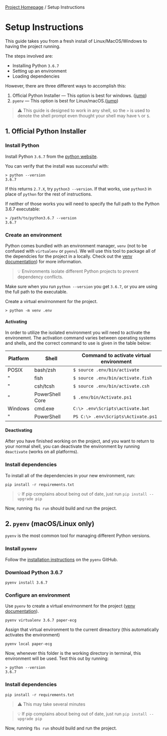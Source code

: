 [Project Homepage](README.md) /  Setup Instructions

# Setup Instructions

This guide takes you from a fresh install of Linux/MacOS/Windows to having the project running.

The steps involved are:

- Installing Python `3.6.7`
- Setting up an environment
- Loading dependencies

However, there are three different ways to accomplish this:

1. Official Python Installer — This option is best for windows. ([jump](#1-official-python-installer))
1. `pyenv` — This option is best for Linux/macOS.([jump](#2-pyenv-macoslinux-only))

> ⚠️ This guide is designed to work in any shell, so the `>` is used to denote the shell prompt even thought your shell may have `%` or `$`.



## 1. Official Python Installer

### Install Python

Install Python `3.6.7` from the [python website](https://www.python.org/downloads/release/python-367/).

You can verify that the install was successful with:

```
> python --version
3.6.7
```

If this returns `2.7.X`, try `python3 --version`. 
If that works, use `python3` in place of `python` for the rest of instructions. 

If neither of those works you will need to specify the full path to the Python 3.6.7 executable:

```
> /path/to/python3.6.7 --version
3.6.7
```

### Create an environment

Python comes bundled with an environment manager, `venv` (not to be confused with `virtualenv` or `pyenv`). 
We will use this tool to package all of the dependcies for the project in a locally.
Check out the [venv documentation](https://docs.python.org/3/library/venv.html)) for more information.

> 💡 Environments isolate different Python projects to prevent dependency conflicts.

Make sure when you run `python --version` you get `3.6.7`, or you are using the full path to the executable.

Create a virtual envirnonment for the project. 

```
> python -m venv .env
```

#### Activating

In order to utilize the isolated environment you will need to activate the environemnt.
The activation command varies between operating systems and shells, and the correct command to use is given in the table below:

Platform|Shell          | Command to activate virtual environment
|-    |-                |-|
POSIX | bash/zsh        | `$ source .env/bin/activate`
|"    | fish            | `$ source .env/bin/activate.fish`
|"    | csh/tcsh        | `$ source .env/bin/activate.csh`
|"    | PowerShell Core | `$ .env/bin/Activate.ps1`
Windows | cmd.exe       | `C:\> .env\Scripts\activate.bat`
|"      | PowerShell    | `PS C:\> .env\Scripts\Activate.ps1`
    
#### Deactivating

After you have finished working on the project, and you want to return to your normal shell, you can deactivate the environment by running `deactivate` (works on all platforms).

### Install dependencies

To install all of the dependencies in your new environment, run:

`pip install -r requirements.txt`

> 💡 If pip complains about being out of date, just run `pip install --upgrade pip`

Now, running `fbs run` should build and run the project.



## 2. `pyenv` (macOS/Linux only)

`pyenv` is the most common tool for managing different Python versions.

### Install `pynenv`

Follow the [installation instructions](https://github.com/pyenv/pyenv#installation) on the `pyenv` GitHub.

### Download Python 3.6.7

```
pyenv install 3.6.7
```

### Configure an environment

Use `pyenv` to create a virtual envirnonment for the project ([venv documentation](https://docs.python.org/3/library/venv.html)). 

```
pyenv virtualenv 3.6.7 paper-ecg
```

Assign that virtual environment to the current direactory (this automatically activates the environment)

```
pyenv local paper-ecg
```

Now, whenever this folder is the working directory in terminal, this environment will be used.
Test this out by running:

```
> python --version
3.6.7
```

### Install dependencies

```
pip install -r requirements.txt
```

> ⚠️ This may take several minutes

> 💡 If pip complains about being out of date, just run `pip install --upgrade pip`

Now, running `fbs run` should build and run the project.

